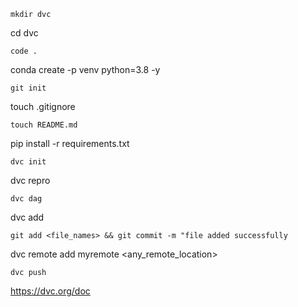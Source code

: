 ```
mkdir dvc

```
cd dvc

```
code .

```
conda create -p venv python=3.8 -y

```
git init

```
touch .gitignore

```
touch README.md

```
pip install -r requirements.txt

```
dvc init

```
dvc repro

```
dvc dag

```

dvc add <file name>

```
git add <file_names> && git commit -m "file added successfully

```
dvc remote add myremote <any_remote_location>

```
dvc push

```
https://dvc.org/doc

```